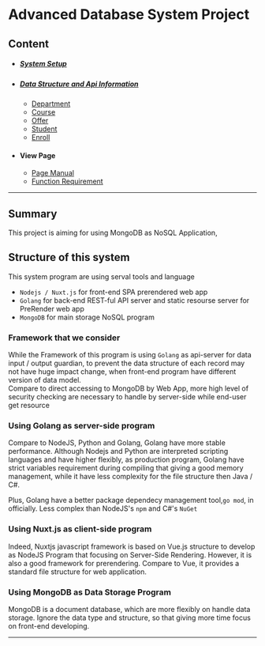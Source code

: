 # Advanced Database System Project

## Content

- ##### [System Setup](/doc#setup)

- ##### [Data Structure and Api Information](/doc/#api)
  - [Department](/doc/#api/department)
  - [Course](/doc/#api/course)
  - [Offer](/doc/#api/offer)
  - [Student](/doc/#api/student)
  - [Enroll](/doc/#api/enroll)

- #### View Page
  - [Page Manual](/doc/page/manual)
  - [Function Requirement](/doc/page/requirement)


------

## Summary 

This project is aiming for using MongoDB as NoSQL Application,

## Structure of this system 
This system program are using serval tools and language
- `Nodejs / Nuxt.js` for front-end SPA prerendered web app 
- `Golang` for back-end REST-ful API server and static resourse server for PreRender web app
- `MongoDB` for main storage NoSQL program 

### Framework that we consider 
While the Framework of this program is using `Golang` as api-server 
for data input / output guardian, to prevent the data structure of each record
may not have huge impact change, when front-end program have different version of data model.\
Compare to direct accessing to MongoDB by Web App, more high level of security checking are necessary to handle by server-side while end-user get resource 

### Using Golang as server-side program
Compare to NodeJS, Python and Golang, Golang have more stable performance.
Although Nodejs and Python are interpreted scripting languages and have higher flexibly, 
as production program, Golang have strict variables requirement during compiling that giving a good memory management, 
while it have less complexity for the file structure then Java / C#.

Plus, Golang have a better package dependecy management tool,`go mod`, in officially.
Less complex than NodeJS's `npm` and C#'s `NuGet`

### Using Nuxt.js as client-side program 
Indeed, Nuxtjs javascript framework is based on Vue.js structure to develop as NodeJS Program that focusing on Server-Side Rendering.
However, it is also a good framework for prerendering. Compare to Vue, it provides a standard file structure for web application.

### Using MongoDB as Data Storage Program
MongoDB is a document database, which are more flexibly on handle data storage. Ignore the data type and structure, so that giving more time focus on front-end developing.

---

